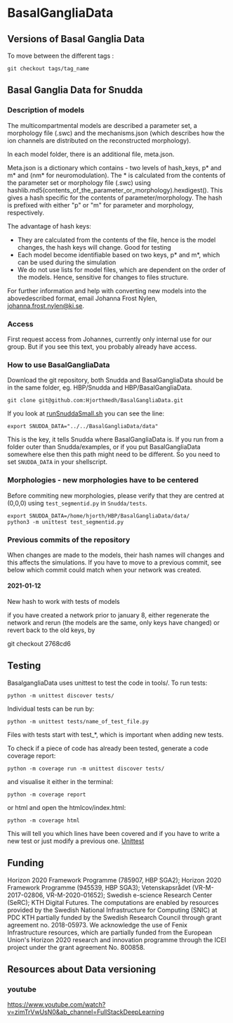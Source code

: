 # BasalGangliaData

## Versions of Basal Ganglia Data

To move between the different tags :

```
git checkout tags/tag_name
```

## Basal Ganglia Data for Snudda

### Description of models

The multicompartmental models are described a parameter set, a morphology file (.swc) and the mechanisms.json (which describes how the ion channels are distributed on the reconstructed morphology). 

In each model folder, there is an additional file, meta.json.

Meta.json is a dictionary which contains - two levels of hash_keys, p* and m* and (nm* for neuromodulation). The * is calculated from the contents of the parameter set or morphology file (.swc) using hashlib.md5(contents_of_the_parameter_or_morphology).hexdigest(). This gives a hash specific for the contents of parameter/morphology. The hash is prefixed with either "p" or "m" for parameter and morphology, respectively.

The advantage of hash keys:
  - They are calculated from the contents of the file, hence is the model changes, the hash keys will change. Good for testing
  - Each model become identifiable based on two keys, p* and m*, which can be used during the simulation
  - We do not use lists for model files, which are dependent on the order of the models. Hence, sensitive for changes to files structure. 

For further information and help with converting new models into the abovedescribed format, email Johanna Frost Nylen, johanna.frost.nylen@ki.se.

### Access
First request access from Johannes, currently only internal use for our group. But if you see this text, you probably already have access.

### How to use BasalGangliaData
Download the git repository, both Snudda and BasalGangliaData should be in the same folder, eg. HBP/Snudda and HBP/BasalGangliaData.

```
git clone git@github.com:Hjorthmedh/BasalGangliaData.git
```

If you look at [runSnuddaSmall.sh](https://github.com/Hjorthmedh/Snudda/blob/master/examples/runSnuddaSmall.sh) you can see the line:

```
export SNUDDA_DATA="../../BasalGangliaData/data"
```

This is the key, it tells Snudda where BasalGangliaData is. If you run from a folder outer than Snudda/examples, or if you put BasalGangliaData somewhere else then this path might need to be different. So you need to set ```SNUDDA_DATA``` in your shellscript.


### Morphologies - new morphologies have to be centered

Before commiting new morphologies, please verify that they are centred at (0,0,0) using ```test_segmentid.py``` in ```Snudda/tests```.

```
export SNUDDA_DATA=/home/hjorth/HBP/BasalGangliaData/data/
python3 -m unittest test_segmentid.py
```
### Previous commits of the repository

When changes are made to the models, their hash names will changes and this affects the simulations. If you have to move to a previous commit, see below which commit could match when your network was created.

#### 2021-01-12

New hash to work with tests of models

if you have created a network prior to january 8, either regenerate the network and rerun (the models are the same, only keys have changed) or revert back to the old keys, by

git checkout 2768cd6

## Testing
BasalgangliaData uses unittest to test the code in tools/. To run tests:

```
python -m unittest discover tests/

```
Individual tests can be run by:

```
python -m unittest tests/name_of_test_file.py

```
Files with tests start with test_*, which is important when adding new tests.

To check if a piece of code has already been tested, generate a code coverage report:

```
python -m coverage run -m unittest discover tests/

```
and visualise it either in the terminal:

```
python -m coverage report
```
or html and open the htmlcov/index.html:

```
python -m coverage html

```

This will tell you which lines have been covered and if you have to write a new test or just modify a previous one. [Unittest](https://www.digitalocean.com/community/tutorials/how-to-use-unittest-to-write-a-test-case-for-a-function-in-python) 


## Funding

Horizon 2020 Framework Programme (785907, HBP SGA2); Horizon 2020 Framework Programme (945539, HBP SGA3); Vetenskapsrådet (VR-M-2017-02806, VR-M-2020-01652); Swedish e-science Research Center (SeRC); KTH Digital Futures. The computations are enabled by resources provided by the Swedish National Infrastructure for Computing (SNIC) at PDC KTH partially funded by the Swedish Research Council through grant agreement no. 2018-05973. We acknowledge the use of Fenix Infrastructure resources, which are partially funded from the European Union's Horizon 2020 research and innovation programme through the ICEI project under the grant agreement No. 800858.

## Resources about Data versioning

### youtube 
https://www.youtube.com/watch?v=zimTrVwUsN0&ab_channel=FullStackDeepLearning


